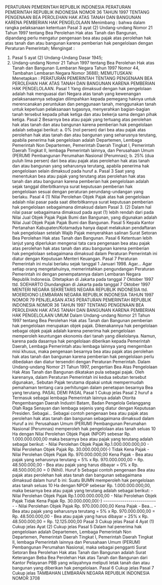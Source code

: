 PERATURAN PEMERINTAH REPUBLIK INDONESIA PERATURAN PEMERINTAH REPUBLIK INDONESIA NOMOR 36 TAHUN 1997 TENTANG PENGENAAN BEA PEROLEHAN HAK ATAS TANAH DAN BANGUNAN KARENA PEMBERIAN HAK PENGELOLAAN
Menimbang :
 bahwa dalam rangka pelaksanaan ketentuan Pasal 3 ayat (2) Undang-undang Nomor 21 Tahun 1997 tentang Bea Perolehan Hak atas Tanah dan Bangunan, dipandang perlu mengatur pengenaan bea atau pajak atas perolehan hak atas tanah dan atau bangunan karena pemberian hak pengelolaan dengan Peraturan Pemerintah;
Mengingat :

1. Pasal 5 ayat (2) Undang-Undang Dasar 1945;
2. Undang-undang Nomor 21 Tahun 1997 tentang Bea Perolehan Hak atas Tanah dan Bangunan (Lembaran Negara Tahun 1997 Nomor 44, Tambahan Lembaran Negara Nomor 3688);
MEMUTUSKAN:
 Menetapkan : PERATURAN PEMERINTAH TENTANG PENGENAAN BEA PEROLEHAN HAK ATAS TANAH DAN BANGUNAN KARENA PEMBERIAN HAK PENGELOLAAN.
Pasal 1
Yang dimaksud dengan hak pengelolaan adalah hak menguasai dari Negara atas tanah yang kewenangan pelaksanaannya sebagian dilimpahkan kepada pemegang haknya untuk merencanakan peruntukan dan penggunaan tanah, menggunakan tanah untuk keperluan pelaksanaan tugasnya, menyerahkan bagian-bagian tanah tersebut kepada pihak ketiga dan atau bekerja sama dengan pihak ketiga.
Pasal 2
Besarnya bea atau pajak yang tertuang atas perolehan hak atas tanah dan atau bangunan karena pemberian hak pengelolaan adalah sebagai berikut:
a. 0% (nol persen) dari bea atau pajak atas perolehan hak atas tanah dan atau bangunan yang seharusnya terutang, apabila penerima hak pengelolaan adalah Departemen, Lembaga Pemerintah Non Departemen, Pemerintah Daerah Tingkat I, Pemerintah Daerah Tingkat II, lembaga Pemerintah lainnya, dan Perusahaan Umum (PERUM) Pembangunan Perumahan Nasional (Perumnas);
b. 25% (dua puluh lima persen) dari bea atau pajak atas perolehan hak atas tanah dan atau bangunan yang seharusnya terutang, apabila penerima hak pengelolaan selain dimaksud pada huruf a.
Pasal 3
Saat yang menentukan bea atau pajak yang terutang atas perolehan hak atas tanah dan atau bangunan karena pemberian hak pengelolaan adalah sejak tanggal diterbitkannya surat keputusan pemberian hak pengelolaan sesuai dengan peraturan perundang-undangan yang berlaku.
Pasal 4
(1) Nilai Perolehan Objek Pajak atas hak pengelolaan adalah nilai pasar pada saat diterbitkannya surat keputusan pemberian hak pengelolaan sebagaimana dimaksud dalam Pasal 3.
(2) Dalam hal nilai pasar sebagaimana dimaksud pada ayat (1) lebih rendah dari pada Nilai Jual Objek Pajak Pajak Bumi dan Bangunan, yang digunakan adalah Nilai Jual Objek Pajak Pajak Bumi dan Bangunan.
Pasal 5
Kepala Kantor Pertanahan Kabupaten/Kotamadya hanya dapat melakukan pendaftaran hak pengelolaan setelah Wajib Pajak menyerahkan salinan Surat Setoran Bea Perolehan Hak atas Tanah dan Bangunan.
Pasal 6
Ketentuan lebih lanjut yang diperlukan mengenai tata cara pengenaan bea atau pajak atas perolehan hak atas tanah dan atau bangunan karena pemberian hak pengelolaan sebagaimana dimaksud dalam Peraturan Pemerintah ini diatur dengan Keputusan Menteri Keuangan.
Pasal 7
Peraturan Pemerintah ini mulai berlaku sejak tanggal 1 Januari 1998. Agar…
Agar setiap orang mengetahuinya, memerintahkan pengundangan Peraturan Pemerintah ini dengan penempatannya dalam Lembaran Negara Republik Indonesia. Ditetapkan di Jakarta pada tanggal 7 Oktober 1997 ttd. SOEHARTO Diundangkan di Jakarta pada tanggal 7 Oktober 1997 MENTERI NEGARA SEKRETARIS NEGARA REPUBLIK INDONESIA ttd. MOERDIONO LEMBARAN NEGARA REPUBLIK INDONESIA TAHUN 1997 NOMOR 79 PENJELASAN ATAS PERATURAN PEMERINTAH REPUBLIK INDONESIA NOMOR 36 TAHUN 1997 TENTANG PENGENAAN BEA PEROLEHAN HAK ATAS TANAH DAN BANGUNAN KARENA PEMBERIAN HAK PENGELOLAAN UMUM Dalam Undang-undang Nomor 21 Tahun 1997 tentang Bea Perolehan Hak atas Tanah dan Bangunan pemberian hak pengelolaan merupakan objek pajak. Dikenakannya hak pengelolaan sebagai objek pajak adalah karena penerima hak pengelolaan memperoleh keuntungan ekonomis dari tanah yang dikelolanya. Namun, karena pada dasarnya hak pengelolaan diberikan kepada Pemerintah Daerah, Lembaga Pemerintah atau lembaga lainnya yang mengemban misi khusus, maka pengenaan besarnya bea atau pajak atas perolehan hak atas tanah dan bangunan karena pemberian hak pengelolaan perlu dibedakan dan diatur tersendiri dengan Peraturan Pemerintah. Dalam Undang-undang Nomor 21 Tahun 1997, pengertian Bea Atas Pengelolaan Hak Atas Tanah dan Bangunan dikatakan pula sebagai pajak. Oleh karenanya, dalam Peraturan Pemerintah ini kedua sebutan tersebut digunakan,. Sebutan Pajak terutama dipakai untuk mempermudah pemahaman tentang cara perhitungan dalam penetapan besarnya Bea yang terutang. PASAL DEMI PASAL
Pasal 1
Cukup jelas
Pasal 2
huruf a Termasuk sebagai lembaga Pemerintah lainnya adalah Otorita Pengembangan Daerah Industri Batam, Badan Pengelola Gelanggang Olah Raga Senayan dan lembaga sejenis yang diatur dengan Keputusan Presiden. Sebagai… Sebagai contoh pengenaan bea atau pajak atas perolehan hak atas tanah dan bangunan sebagaimana dimaksud dalam Huruf a ini: Perusahaan Umum (PERUM) Pembangunan Perumahan Nasional (Perumnas) memperoleh hak pengelolaan atas tanah seluas 10 Ha dengan Nilai Perolehan Objek Pajak (NPOP) sebesar Rp. 1.000.000.000,00 maka besarnya bea atau pajak yang terutang adalah sebagai berikut: - Nilai Perolehan Objek Pajak Rp.1.000.000.000,00 - Nilai Perolehan Objek Pajak Rp. 30.000.000,00(-) Tidak Kena Pajak - Nilai Perolehan Objek Pajak Rp. 970.000.000,00 Kena Pajak - Bea atau pajak yang seharusnya terutang = 5% x Rp. 970.000.000,00 = Rp. 48.500.000,00 - Bea atau pajak yang harus dibayar = 0% x Rp. 48.500.000,00 = 0 (Nihil). Huruf b Sebagai contoh pengenaan Bea atau pajak atas perolehan hak atas tanah dan bangunan sebagaimana dimaksud dalam huruf b ini: Suatu BUMN memperoleh hak pengelolaan atas tanah seluas 10 Ha dengan NPOP sebesar Rp. 1.000.000.000,00, maka besarnya bea atau pajak yang terutang adalah sebagai berikut: - Nilai Perolehan Objek Pajak Rp.1.000.000.000,00 - Nilai Perolehan Objek Pajak Tidak Kena Pajak Rp. 30.000.000,00(-) ---------------------------- - Nilai Perolehan Objek Pajak Rp. 970.000.000,00 Kena Pajak - Bea… - Bea atau pajak yang seharusnya terutang = 5% x Rp. 970.000.000,00 = Rp. 48.500.000,00 - Bea atau pajak yang harus dibayar = 25% x Rp.
48.500.000,00 = Rp. 12.125.000,00
Pasal 3
Cukup jelas
Pasal 4
Ayat (1) Cukup jelas Ayat (2) Cukup jelas
Pasal 5
Dalam hal penerima hak pengelolaan adalah Departemen, Lembaga Pemerintah Non Departemen, Pemerintah Daerah Tingkat I, Pemerintah Daerah Tingkat II, lembaga Pemerintah lainnya dan Perusahaan Umum (PERUM) Pembangunan Perumahan Nasional, maka sebagai pengganti Surat Setoran Bea Perolehan Hak atas Tanah dan Bangunan adalah Surat Keterangan Beba Bea Perolehan Hak atas Tanah dan Bangunan dari Kantor Pelayanan PBB yang wilayahnya meliputi letak tanah dan atau bangunan yang diberikan hak pengelolaan.
Pasal 6
Cukup jelas
Pasal 7
Cukup jelas TAMBAHAN LEMBARAN NEGARA REPUBLIK INDONESIA NOMOR 3708